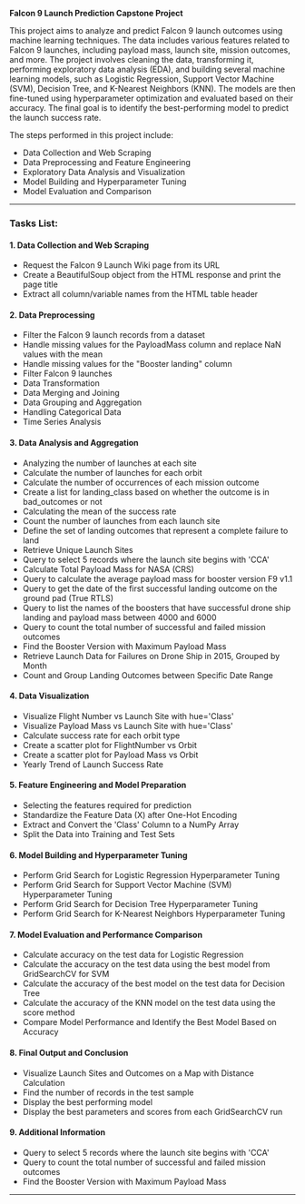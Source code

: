 **Falcon 9 Launch Prediction Capstone Project**


This project aims to analyze and predict Falcon 9 launch outcomes using machine learning techniques. The data includes various features related to Falcon 9 launches, including payload mass, launch site, mission outcomes, and more. The project involves cleaning the data, transforming it, performing exploratory data analysis (EDA), and building several machine learning models, such as Logistic Regression, Support Vector Machine (SVM), Decision Tree, and K-Nearest Neighbors (KNN). The models are then fine-tuned using hyperparameter optimization and evaluated based on their accuracy. The final goal is to identify the best-performing model to predict the launch success rate.

The steps performed in this project include:
- Data Collection and Web Scraping
- Data Preprocessing and Feature Engineering
- Exploratory Data Analysis and Visualization
- Model Building and Hyperparameter Tuning
- Model Evaluation and Comparison

---

### **Tasks List**:

#### **1. Data Collection and Web Scraping**
- Request the Falcon 9 Launch Wiki page from its URL
- Create a BeautifulSoup object from the HTML response and print the page title
- Extract all column/variable names from the HTML table header

#### **2. Data Preprocessing**
- Filter the Falcon 9 launch records from a dataset
- Handle missing values for the PayloadMass column and replace NaN values with the mean
- Handle missing values for the "Booster landing" column
- Filter Falcon 9 launches
- Data Transformation
- Data Merging and Joining
- Data Grouping and Aggregation
- Handling Categorical Data
- Time Series Analysis

#### **3. Data Analysis and Aggregation**
- Analyzing the number of launches at each site
- Calculate the number of launches for each orbit
- Calculate the number of occurrences of each mission outcome
- Create a list for landing_class based on whether the outcome is in bad_outcomes or not
- Calculating the mean of the success rate
- Count the number of launches from each launch site
- Define the set of landing outcomes that represent a complete failure to land
- Retrieve Unique Launch Sites
- Query to select 5 records where the launch site begins with 'CCA'
- Calculate Total Payload Mass for NASA (CRS)
- Query to calculate the average payload mass for booster version F9 v1.1
- Query to get the date of the first successful landing outcome on the ground pad (True RTLS)
- Query to list the names of the boosters that have successful drone ship landing and payload mass between 4000 and 6000
- Query to count the total number of successful and failed mission outcomes
- Find the Booster Version with Maximum Payload Mass
- Retrieve Launch Data for Failures on Drone Ship in 2015, Grouped by Month
- Count and Group Landing Outcomes between Specific Date Range

#### **4. Data Visualization**
- Visualize Flight Number vs Launch Site with hue='Class'
- Visualize Payload Mass vs Launch Site with hue='Class'
- Calculate success rate for each orbit type
- Create a scatter plot for FlightNumber vs Orbit
- Create a scatter plot for Payload Mass vs Orbit
- Yearly Trend of Launch Success Rate

#### **5. Feature Engineering and Model Preparation**
- Selecting the features required for prediction
- Standardize the Feature Data (X) after One-Hot Encoding
- Extract and Convert the 'Class' Column to a NumPy Array
- Split the Data into Training and Test Sets

#### **6. Model Building and Hyperparameter Tuning**
- Perform Grid Search for Logistic Regression Hyperparameter Tuning
- Perform Grid Search for Support Vector Machine (SVM) Hyperparameter Tuning
- Perform Grid Search for Decision Tree Hyperparameter Tuning
- Perform Grid Search for K-Nearest Neighbors Hyperparameter Tuning

#### **7. Model Evaluation and Performance Comparison**
- Calculate accuracy on the test data for Logistic Regression
- Calculate the accuracy on the test data using the best model from GridSearchCV for SVM
- Calculate the accuracy of the best model on the test data for Decision Tree
- Calculate the accuracy of the KNN model on the test data using the score method
- Compare Model Performance and Identify the Best Model Based on Accuracy

#### **8. Final Output and Conclusion**
- Visualize Launch Sites and Outcomes on a Map with Distance Calculation
- Find the number of records in the test sample
- Display the best performing model
- Display the best parameters and scores from each GridSearchCV run

#### **9. Additional Information**
- Query to select 5 records where the launch site begins with 'CCA'
- Query to count the total number of successful and failed mission outcomes
- Find the Booster Version with Maximum Payload Mass

---


